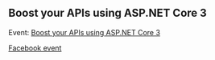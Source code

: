## Boost your APIs using ASP.NET Core 3

Event: [Boost your APIs using ASP.NET Core 3](https://www.eventbrite.com/e/api-aspnet-core-3-tickets-91818131503)

[Facebook event](https://www.facebook.com/events/252963758999175/)
